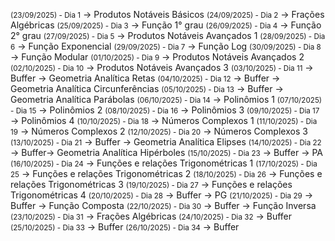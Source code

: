 <small>(23/09/2025) - Dia 1</small> -> Produtos Notáveis Básicos
<small>(24/09/2025) - Dia 2</small> -> Frações Algébricas
<small>(25/09/2025) - Dia 3</small> -> Função 1° grau
<small>(26/09/2025) - Dia 4</small> -> Função 2° grau
<small>(27/09/2025) - Dia 5</small> -> Produtos Notáveis Avançados 1
<small>(28/09/2025) - Dia 6</small> -> Função Exponencial
<small>(29/09/2025) - Dia 7</small> -> Função Log
<small>(30/09/2025) - Dia 8</small> -> Função Modular
<small>(01/10/2025) - Dia 9</small> -> Produtos Notáveis Avançados 2
<small>(02/10/2025) - Dia 10</small> -> Produtos Notáveis Avançados 3
<small>(03/10/2025) - Dia 11</small> -> Buffer -> Geometria Analítica Retas
<small>(04/10/2025) - Dia 12</small> -> Buffer -> Geometria Analítica Circunferências
<small>(05/10/2025) - Dia 13</small> -> Buffer -> Geometria Analítica Parábolas
<small>(06/10/2025) - Dia 14</small> -> Polinômios 1
<small>(07/10/2025) - Dia 15</small> -> Polinômios 2
<small>(08/10/2025) - Dia 16</small> -> Polinômios 3
<small>(09/10/2025) - Dia 17</small> -> Polinômios 4
<small>(10/10/2025) - Dia 18</small> -> Números Complexos 1
<small>(11/10/2025) - Dia 19</small> -> Números Complexos 2
<small>(12/10/2025) - Dia 20</small> -> Números Complexos 3
<small>(13/10/2025) - Dia 21</small> -> Buffer -> Geometria Analítica Elipses
<small>(14/10/2025) - Dia 22</small> -> Buffer-> Geometria Analítica Hipérboles
<small>(15/10/2025) - Dia 23</small> -> Buffer -> PA
<small>(16/10/2025) - Dia 24</small> -> Funções e relações Trigonométricas 1
<small>(17/10/2025) - Dia 25</small> -> Funções e relações Trigonométricas 2
<small>(18/10/2025) - Dia 26</small> -> Funções e relações Trigonométricas 3
<small>(19/10/2025) - Dia 27</small> -> Funções e relações Trigonométricas 4
<small>(20/10/2025) - Dia 28</small> -> Buffer -> PG
<small>(21/10/2025) - Dia 29</small> -> Buffer -> Função Composta
<small>(22/10/2025) - Dia 30</small> -> Buffer -> Função Inversa
<small>(23/10/2025) - Dia 31</small> -> Frações Algébricas
<small>(24/10/2025) - Dia 32</small> -> Buffer
<small>(25/10/2025) - Dia 33</small> -> Buffer
<small>(26/10/2025) - Dia 34</small> -> Buffer
